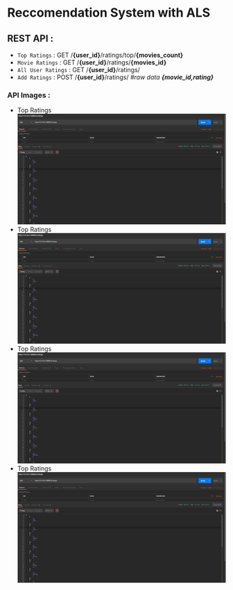 # Reccomendation System with ALS

## REST API :
+ `Top Ratings` : GET /__{user_id}__/ratings/top/__{movies_count}__
+ `Movie Ratings` : GET /__{user_id}__/ratings/__{movies_id}__
+ `All User Ratings` : GET /__{user_id}__/ratings/
+ `Add Ratings` : POST /__{user_id}__/ratings/ *#raw data __{movie_id,rating}__*

### API Images :
+ Top Ratings <br>
![Alt text](../img/04_image_1.jpg)
+ Top Ratings <br>
![Alt text](../img/04_image_1.jpg)
+ Top Ratings <br>
![Alt text](../img/04_image_1.jpg)
+ Top Ratings <br>
![Alt text](../img/04_image_1.jpg)


